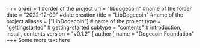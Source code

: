 +++
order = 1 #order of the project
uri = "libdogecoin" #name of the folder
date = "2022-12-09" #date creation
title = "LibDogecoin" #name of the project
aliases = ["LibDogecoin"] # name of the project
type = "gettingstarted" # getting-started
subtype = "contents" # introduction, install, contents
version = "v0.1.2"
[ author ]
  name = "Dogecoin Foundation"
+++
Some more text here